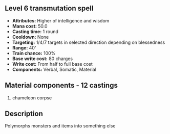 ## Level 6 transmutation spell
- **Attributes:** Higher of intelligence and wisdom
- **Mana cost:** 50.0
- **Casting time:** 1 round
- **Cooldown:** None
- **Targeting:** 1/4/7 targets in selected direction depending on blessedness
- **Range:** 40'
- **Train chance:** 100%
- **Base write cost:** 80 charges
- **Write cost:** From half to full base cost
- **Components:** Verbal, Somatic, Material
## Material components - 12 castings
1. chameleon corpse
## Description
Polymorphs monsters and items into something else

